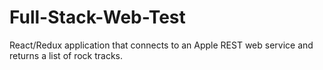 # Full-Stack-Web-Test
React/Redux application that connects to an Apple REST web service and returns a list of rock tracks.
